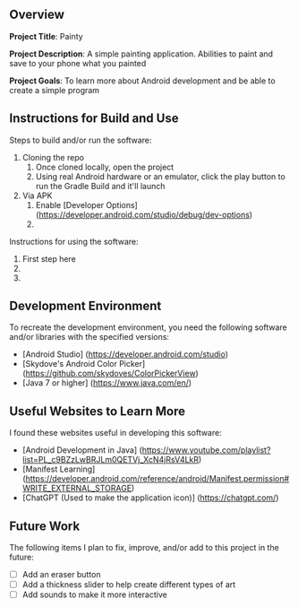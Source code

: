 ## Overview

**Project Title**: Painty

**Project Description**: A simple painting application. Abilities to paint and save to your phone what you painted

**Project Goals**: To learn more about Android development and be able to create a simple program

## Instructions for Build and Use

Steps to build and/or run the software:

1. Cloning the repo
   1. Once cloned locally, open the project
   2. Using real Android hardware or an emulator, click the play button to run the Gradle Build and it'll launch
2. Via APK
   1. Enable [Developer Options] (https://developer.android.com/studio/debug/dev-options)
   2. 

Instructions for using the software:

1. First step here
2.
3.

## Development Environment 

To recreate the development environment, you need the following software and/or libraries with the specified versions:

* [Android Studio] (https://developer.android.com/studio)
* [Skydove's Android Color Picker] (https://github.com/skydoves/ColorPickerView)
* [Java 7 or higher] (https://www.java.com/en/)

## Useful Websites to Learn More

I found these websites useful in developing this software:

* [Android Development in Java] (https://www.youtube.com/playlist?list=PL_c9BZzLwBRJLm0QETVj_XcN4jRsV4LkR)
* [Manifest Learning] (https://developer.android.com/reference/android/Manifest.permission#WRITE_EXTERNAL_STORAGE)
* [ChatGPT (Used to make the application icon)] (https://chatgpt.com/)

## Future Work

The following items I plan to fix, improve, and/or add to this project in the future:

* [ ] Add an eraser button
* [ ] Add a thickness slider to help create different types of art
* [ ] Add sounds to make it more interactive 
